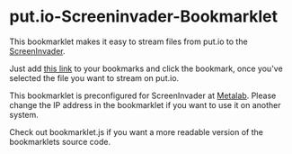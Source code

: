 # put.io-Screeninvader-Bookmarklet
This bookmarklet makes it easy to stream files from put.io to the 
[ScreenInvader](https://github.com/Metalab/ScreenInvader).

Just add [this 
link](javascript:(function(){if(!document.getElementById("bc-folder-link")){var%20title=encodeURIComponent(document.getElementById("breadcrumb-items").firstElementChild.firstElementChild.innerHTML);var%20pathname=document.getElementById("video-sidebar").firstElementChild.children[1].children[0].getAttribute("href");alert('http://10.20.30.40/cgi-bin/show?'+pathname+'&title='+title);}else{var%20title=encodeURIComponent(document.getElementById("bc-folder-link").innerHTML);if(document.getElementById("mp4-download")){var%20pathname=document.getElementById("mp4-download").firstElementChild.getAttribute("href");}else{var%20pathname=document.getElementsByClassName("movie-download")[1].firstElementChild.getAttribute("href");}window.open('http://10.20.30.40/cgi-bin/show?'+pathname+'&title='+title);}})();) 
to your bookmarks and click the bookmark, once 
you've selected the file you want to stream on put.io.

This bookmarklet is preconfigured for ScreenInvader at 
[Metalab](https://metalab.at). Please change the IP address in the 
bookmarklet if you want to use it on another system.

Check out bookmarklet.js if you want a more readable version of the 
bookmarklets source code.
